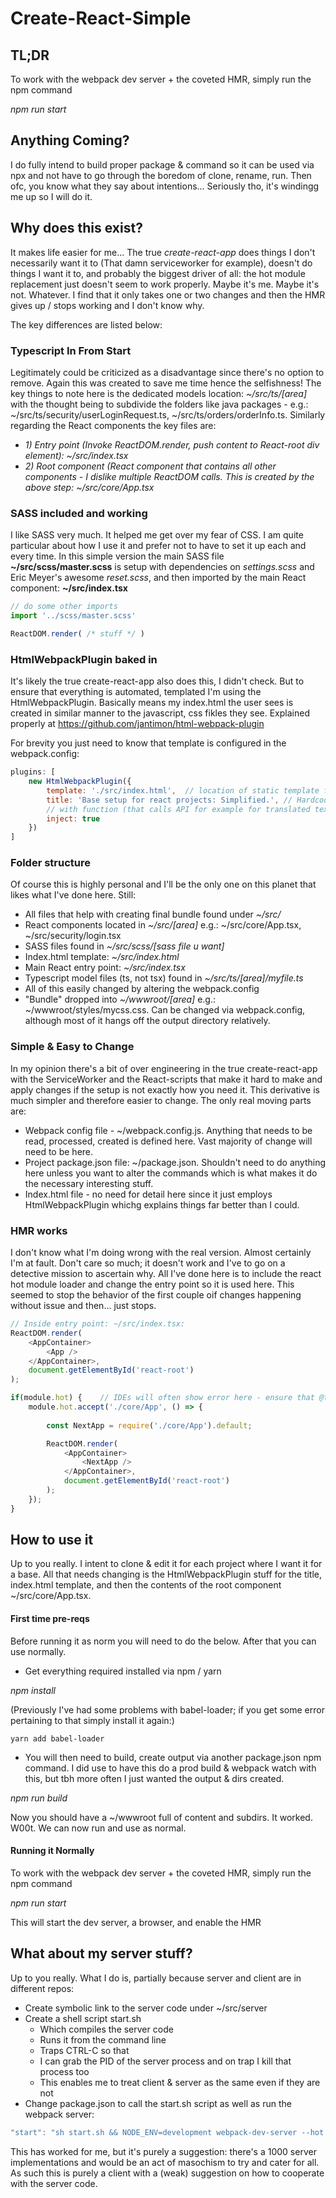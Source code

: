 # Create-React-Simple

## TL;DR ##
To work with the webpack dev server + the coveted HMR, simply run the npm command

*npm run start*

## Anything Coming? ##
I do fully intend to build proper package & command so it can be used via npx and not have to go through the boredom of clone, rename, run. Then ofc, you know what they say about intentions... Seriously tho, it's windingg me up so I will do it.

## Why does this exist?
It makes life easier for me... The true *create-react-app* does things I don't necessarily want it to (That damn serviceworker for example), doesn't do things I want it to, and probably the biggest driver of all: the hot module replacement just doesn't seem to work properly. Maybe it's me. Maybe it's not. Whatever. I find that it only takes one or two changes and then the HMR gives up / stops working and I don't know why.

The key differences are listed below:

### Typescript In From Start ###
Legitimately could be criticized as a disadvantage since there's no option to remove. Again this was created to save me time hence the selfishness! The key things to note here is the dedicated models location: *~/src/ts/[area]* with the thought being to subdivide the folders like java packages - e.g.: ~/src/ts/security/userLoginRequest.ts, ~/src/ts/orders/orderInfo.ts. Similarly regarding the React components the key files are:

* *1) Entry point (Invoke ReactDOM.render, push content to React-root div element): ~/src/index.tsx*
* *2) Root component (React component that contains all other components - I dislike multiple ReactDOM calls. This is created by the above step: ~/src/core/App.tsx*

### SASS included and working ###
I like SASS very much. It helped me get over my fear of CSS. I am quite particular about how I use it and prefer not to have to set it up each and every time. In this simple version the main SASS file **~/src/scss/master.scss** is setup with dependencies on *settings.scss* and Eric Meyer's awesome *reset.scss*, and then imported by the main React component: **~/src/index.tsx**

```javascript
// do some other imports
import '../scss/master.scss'

ReactDOM.render( /* stuff */ )
```

### HtmlWebpackPlugin baked in ###
It's likely the true create-react-app also does this, I didn't check. But to ensure that everything is automated, templated I'm using the HtmlWebpackPlugin. Basically means my index.html the user sees is created in similar manner to the javascript, css fikles they see. Explained properly at https://github.com/jantimon/html-webpack-plugin

For brevity you just need to know that template is configured in the webpack.config:

```javascript
plugins: [
    new HtmlWebpackPlugin({
        template: './src/index.html',  // location of static template file
        title: 'Base setup for react projects: Simplified.', // Hardcoded title, can replace 
        // with function (that calls API for example for translated text)
        inject: true         
    })
]
```

### Folder structure ###
Of course this is highly personal and I'll be the only one on this planet that likes what I've done here. Still:

* All files that help with creating final bundle found under *~/src/*
* React components located in *~/src/[area]* e.g.: ~/src/core/App.tsx, ~/src/security/login.tsx
* SASS files found in *~/src/scss/[sass file u want]*
* Index.html template: *~/src/index.html*
* Main React entry point: *~/src/index.tsx*
* Typescript model files (ts, not tsx) found in *~/src/ts/[area]/myfile.ts*
* All of this easily changed by altering the webpack.config
* "Bundle" dropped into *~/wwwroot/[area]* e.g.: ~/wwwroot/styles/mycss.css. Can be changed via webpack.config, although most of it hangs off the output directory relatively.

### Simple & Easy to Change ###
In my opinion there's a bit of over engineering in the true create-react-app with the ServiceWorker and the React-scripts that make it hard to make and apply changes if the setup is not exactly how you need it. This derivative is much simpler and therefore easier to change. The only real moving parts are:

* Webpack config file - ~/webpack.config.js. Anything that needs to be read, processed, created is defined here. Vast majority of change will need to be here.
* Project package.json file: ~/package.json. Shouldn't need to do anything here unless you want to alter the commands which is what makes it do the necessary interesting stuff.
* Index.html file - no need for detail here since it just employs HtmlWebpackPlugin whichg explains things far better than I could.

### HMR works ###
I don't know what I'm doing wrong with the real version. Almost certainly I'm at fault. Don't care so much; it doesn't work and I've to go on a detective mission to ascertain why. All I've done here is to include the react hot module loader and change the entry point so it is used here. This seemed to stop the behavior of the first couple oif changes happening without issue and then... just stops.

```javascript
// Inside entry point: ~/src/index.tsx:
ReactDOM.render(
    <AppContainer>
        <App />
    </AppContainer>,
    document.getElementById('react-root')
);

if(module.hot) {    // IDEs will often show error here - ensure that @types/webpack-env is part of the devDependencies.
    module.hot.accept('./core/App', () => {
        
        const NextApp = require('./core/App').default;

        ReactDOM.render(
            <AppContainer>                
                <NextApp />                
            </AppContainer>,
            document.getElementById('react-root')
        );
    });
}
```

## How to use it ##
Up to you really. I intent to clone & edit it for each project where I want it for a base. All that needs changing is the HtmlWebpackPlugin stuff for the title, index.html template, and then the contents of the root component ~/src/core/App.tsx.

#### First time pre-reqs ####
Before running it as norm you will need to do the below. After that you can use normally. 

* Get everything required installed via npm / yarn

*npm install*

(Previously I've had some problems with babel-loader; if you get some error pertaining to that simply install it again:)

    yarn add babel-loader

* You will then need to build, create output via another package.json npm command. I did use to have this do a prod build & webpack watch with this, but tbh more often I just wanted the output & dirs created.

*npm run build*

Now you should have a ~/wwwroot full of content and subdirs. It worked. W00t. We can now run and use as normal.

#### Running it Normally ####

To work with the webpack dev server + the coveted HMR, simply run the npm command

*npm run start*

This will start the dev server, a browser, and enable the HMR

## What about my server stuff? ##
Up to you really. What I do is, partially because server and client are in different repos:

* Create symbolic link to the server code under ~/src/server
* Create a shell script start.sh
  * Which compiles the server code
  * Runs it from the command line
  * Traps CTRL-C so that
  * I can grab the PID of the server process and on trap I kill that process too
  * This enables me to treat client & server as the same even if they are not
* Change package.json to call the start.sh script as well as run the webpack server: 
```javascript
"start": "sh start.sh && NODE_ENV=development webpack-dev-server --hot --open",
```

This has worked for me, but it's purely a suggestion: there's a 1000 server implementations and would be an act of masochism to try and cater for all. As such this is purely a client with a (weak) suggestion on how to cooperate with the server code.
